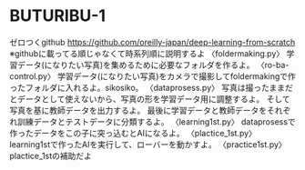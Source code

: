 # BUTURIBU-1
ゼロつくgithub https://github.com/oreilly-japan/deep-learning-from-scratch
※githubに載ってる順じゃなくて時系列順に説明するよ
〈foldermaking.py〉
    学習データ(になりたい写真)を集めるために必要なフォルダを作るよ。
〈ro-ba-control.py〉
    学習データ(になりたい写真)をカメラで撮影してfoldermakingで作ったフォルダに入れるよ。sikosiko。
〈dataprosess.py〉
    写真は撮ったままだとデータとして使えないから、写真の形を学習データ用に調整するよ。
    そして写真を基に教師データを出力するよ。
    最後に学習データと教師データをそれぞれ訓練データとテストデータに分類するよ。
〈learning1st.py〉
    dataprosessで作ったデータをこの子に突っ込むとAIになるよ。
〈plactice_1st.py〉
    learning1stで作ったAIを実行して、ローバーを動かすよ。
〈practice1st.py〉
    plactice_1stの補助だよ
